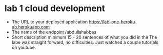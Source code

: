 # lab 1 cloud development 

- The URL to your deployed application
https://lab-one-heroku-ab.herokuapp.com
- The name of the endpoint
/abdullahabbas
- Short description minimum 
15 - 20 sentences of what you did in the 
The labe was straight forward, no difficulties. Just watched a couple tutorials on youtube. 

